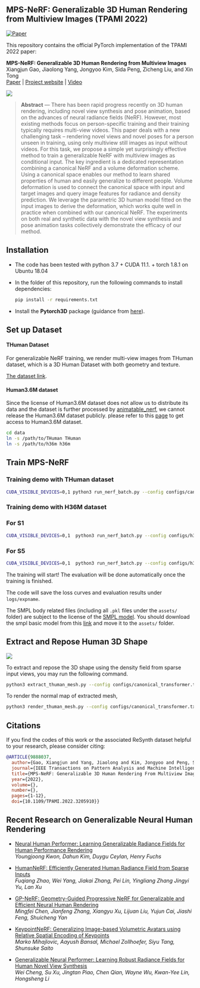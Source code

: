 
## MPS-NeRF: Generalizable 3D Human Rendering from Multiview Images (TPAMI 2022)
<!-- --- -->
[![Paper](https://img.shields.io/badge/arXiv-Paper-b31b1b.svg)](https://arxiv.org/abs/2203.16875)

This repository contains the official PyTorch implementation of the TPAMI 2022 paper:

**MPS-NeRF: Generalizable 3D Human Rendering from Multiview Images** <br>
Xiangjun Gao, Jiaolong Yang, Jongyoo Kim, Sida Peng, Zicheng Liu, and Xin Tong <br>[Paper](https://arxiv.org/pdf/2203.16875.pdf) | [Project website](https://gaoxiangjun.github.io/mps_nerf/) | [Video](https://drive.google.com/file/d/1qrAChRD4gUk0eiocnte4vzC3q4GqD_-1/view?usp=sharing) 

![](assets/teaser.png)

> **Abstract** — There has been rapid progress recently on 3D human rendering, including novel view synthesis and pose animation, based on the advances of neural radiance fields (NeRF). However, most existing methods focus on person-specific training and their training typically requires multi-view videos. This paper deals with a new challenging task – rendering novel views and novel poses for a person unseen in training, using only multiview still images as input without videos. For this task, we propose a simple yet surprisingly effective method to train a generalizable NeRF with multiview images as conditional input. The key ingredient is a dedicated representation combining a canonical NeRF and a volume deformation scheme. Using a canonical space enables our method to learn shared properties of human and easily generalize to different people. Volume deformation is used to connect the canonical space with input and target images and query image features for radiance and density prediction. We leverage the parametric 3D human model fitted on the input images to derive the deformation, which works quite well in practice when combined with our canonical NeRF. The experiments on both real and synthetic data with the novel view synthesis and pose animation tasks collectively demonstrate the efficacy of our method.


## Installation
<!-- --- -->
- The code has been tested with python 3.7 + CUDA 11.1. + torch 1.8.1 on Ubuntu 18.04

- In the folder of this repository, run the following commands to install dependencies:

  ```bash
  pip install -r requirements.txt
  ```

- Install the **Pytorch3D** package (guidance from [here](https://github.com/facebookresearch/pytorch3d/blob/main/INSTALL.md)). 


## Set up Dataset
<!-- --- -->

#### THuman Dataset

For generalizable NeRF training, we render multi-view images from THuman dataset, which is a 3D Human Dataset with both geometry and texture. 

[The dataset link](https://drive.google.com/file/d/1GRPgeMCAFlnk11jfqLMp0MjKJICYgzqf/view?usp=sharing).
<!-- 
THuman dataset is released in [DeepHuman](http://www.liuyebin.com/deephuman/deephuman.html) by TsingHua University. We are not allowed to publish or distribute the dataset in any form to any third party without Tsinghua University’s prior written permission.

If you want to use the rendered images from THuman dataset, you may check this download [Instruction](https://github.com/ZhengZerong/DeepHuman/tree/master/THUmanDataset#download-instructions) of THuman dataset. Please fill in the application form and get permission from Prof. [Yebin Liu' Group](http://www.liuyebin.com/index.html). Then you may send me[(xiangjun_gao@outlook.com)](mailto:xiangjun_gao@outlook.com) an email with the agreement as an attachment or just forward their reply email to me. I will share with you the download link of our Thuman training set rendered from the THuman dataset.
-->
#### Human3.6M dataset

Since the license of Human3.6M dataset does not allow us to distribute its data and the dataset is further processed by [animatable_nerf](https://github.com/zju3dv/animatable_nerf), we cannot release the Human3.6M dataset publicly. 
please refer to this [page](https://github.com/zju3dv/animatable_nerf/blob/master/INSTALL.md) to get access to Human3.6M dataset.


```Bash
cd data
ln -s /path/to/THuman THuman
ln -s /path/to/h36m h36m
```

## Train MPS-NeRF
<!-- --- -->

### Training demo with THuman dataset

```bash
CUDA_VISIBLE_DEVICES=0,1 python3 run_nerf_batch.py --config configs/canonical_transformer.txt --view_num 3 --data_root  ./data/THuman/nerf_data_/results_gyx_20181013_hyd_1_M --expname THuman_3_view
```

### Training demo with H36M dataset

### For S1
```bash
CUDA_VISIBLE_DEVICES=0,1  python3 run_nerf_batch.py --config configs/h36m.txt --view_num 3 --test_persons 0 --data_root ./data/h36m/S1/Posing --expname H36M_S1
```

### For S5
```bash
CUDA_VISIBLE_DEVICES=0,1  python3 run_nerf_batch.py --config configs/h36m.txt --view_num 3 --test_persons 1 --data_root ./data/h36m/S5/Posing --expname H36M_S5
```

The training will start! The evaluation will be done automatically once the training is finished.

The code will save the loss curves and evaluation results under `logs/expname`.

The SMPL body related files (including all `.pkl` files under the `assets/` folder) are subject to the license of the [SMPL model](https://smpl.is.tue.mpg.de/). You should download the smpl basic model from this [link](https://drive.google.com/drive/folders/1XnYGE7O1ZO8n2fCmyPwIoscngWzyUlHE?usp=sharing) and move it to the `assets/` folder.



## Extract and Repose Human 3D Shape 
<!-- --- -->

![](assets/geometry.png)

To extract and repose the 3D shape using the density field from sparse input views, you may run the following command.

```bash
python3 extract_thuman_mesh.py --config configs/canonical_transformer.txt --view_num 3 --expname THuman_3_view --use_os_env 1
```

To render the normal map of extracted mesh,

```bash
python3 render_thuman_mesh.py --config configs/canonical_transformer.txt --view_num 3 --expname THuman_3_view
```



## Citations
<!-- --- -->

If you find the codes of this work or the associated ReSynth dataset helpful to your research, please consider citing:

```bibtex
@ARTICLE{9888037,
  author={Gao, Xiangjun and Yang, Jiaolong and Kim, Jongyoo and Peng, Sida and Liu, Zicheng and Tong, Xin},
  journal={IEEE Transactions on Pattern Analysis and Machine Intelligence}, 
  title={MPS-NeRF: Generalizable 3D Human Rendering From Multiview Images}, 
  year={2022},
  volume={},
  number={},
  pages={1-12},
  doi={10.1109/TPAMI.2022.3205910}}
```
<!--
@article{gao2022mps,
  title={MPS-NeRF: Generalizable 3D Human Rendering from Multiview Images},
  author={Gao, Xiangjun and Yang, Jiaolong and Kim, Jongyoo and Peng, Sida and Liu, Zicheng and Tong, Xin},
  journal={arXiv preprint arXiv:2203.16875},
  year={2022}
}
-->

## Recent Research on Generalizable Neural Human Rendering
<!-- --- -->

- [Neural Human Performer: Learning Generalizable Radiance Fields for Human Performance Rendering](https://youngjoongunc.github.io/nhp/)<br>
*Youngjoong Kwon, Dahun Kim, Duygu Ceylan, Henry Fuchs*


- [HumanNeRF: Efficiently Generated Human Radiance Field from Sparse Inputs](https://zhaofuq.github.io/humannerf/)<br>
*Fuqiang Zhao, Wei Yang, Jiakai Zhang, Pei Lin, Yingliang Zhang
Jingyi Yu, Lan Xu*


- [GP-NeRF: Geometry-Guided Progressive NeRF for Generalizable and Efficient Neural Human Rendering](https://arxiv.org/pdf/2112.04312.pdf)<br>
*Mingfei Chen, Jianfeng Zhang, Xiangyu Xu, Lijuan Liu, Yujun Cai, Jiashi Feng, Shuicheng Yan*

- [KeypointNeRF:
Generalizing Image-based Volumetric Avatars
using Relative Spatial Encoding of Keypoints](https://markomih.github.io/KeypointNeRF/)<br>
*Marko Mihajlovic, Aayush Bansal, Michael Zollhoefer, Siyu Tang, Shunsuke Saito*

- [Generalizable Neural Performer: Learning Robust Radiance Fields for Human Novel View Synthesis](https://generalizable-neural-performer.github.io/)<br>
*Wei Cheng, Su Xu, Jingtan Piao, Chen Qian, Wayne Wu, Kwan-Yee Lin, Hongsheng Li*
